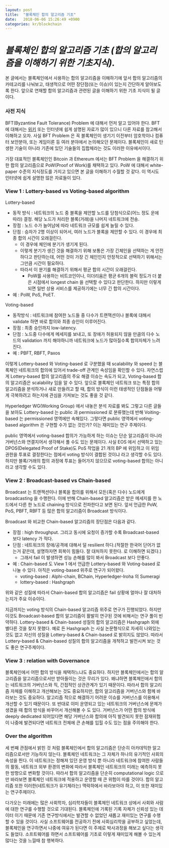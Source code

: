 ```yaml
---
layout: post
title:  "블록체인 합의 알고리즘 기초"
date:   2018-06-06 15:26:49 +0900
categories: kr/blockchain
---
```


# **_블록체인 합의 알고리즘 기초 (합의 알고리즘을 이해하기 위한 기초지식)._**

본 글에서는 블록체인에서 사용하는 합의 알고리즘을 이해하기에 앞서 합의 알고리즘의 카테고리를 나눠보고, 태생적으로 어떤 장단점(또는 이슈)이 있는지 간단하게 알아보도록 한다.
앞으로 연재할 합의 알고리즘과 관련된 글을 이해하기 위한 기초 지식이 될 글이다.

### 사전 지식
BFT(Byzantine Fault Tolerance) Problem 에 대해서 먼저 알고 있어야 한다. 
BFT 에 대해서는 [위키](https://en.wikipedia.org/wiki/Byzantine_fault_tolerance) 또는 인터넷에 쉽게 설명된 자료가 많이 있으니 다른 자료를 참고해서 이해하고 오자.
사실 BFT Problem 은 꼭 블록체인이 생기기 이전부터 암호학이나 컴퓨터 보안분야, 또는 게임이론 등 여러 분야에서 논의해오던 문제이다.
블록체인이 새로 탄생한 기술이 아니라 기존에 있던 기술들의 집합체라는 것도 이러한 이유에서이다.

가장 대표적인 블록체인인 Bitcoin 과 Ethereum 에서는 BFT Problem 을 해결하기 위한 합의 알고리즘으로 PoW(Proof of Work)를 채택하고 있다. PoW 에 대해서 white-paper 수준의 지식정도를 가지고 있으면 본 글을 이해하기 수월할 것 같다.
이 역시도 인터넷에 쉽게 설명한 많은 자료들이 있다. 

### View 1 : Lottery-based vs Voting-based algorithm

Lottery-based
 * 동작 방식 : 네트워크의 노드 중 블록을 제안할 노드를 당첨식으로(어느 정도 운에 따라) 결정. 해당 노드가 처리한 블록(거래)을 나머지 네트워크에 전송. 
 * 장점 : 노드 수가 늘어남에 따라 네트워크 규모를 쉽게 늘릴 수 있다.
 * 단점 : 승자가 2명 이상이 되어서, 여러 노드가 블록을 제안할 수 있다. 이 경우에 최종 합의 시간이 오래걸린다. 
    * 이 경우에 체인에 분기가 생기게 된다.
    * 이렇게 분기가 생긴 것을 해결하기 위해 보통은 가장 긴체인을 선택하는 게 안전하다고 판단하는데, 어떤 것이 가장 긴 체인인지 안정적으로 선택하기 위해서는 그만큼 시간이 필요하다.
    * 따라서 이 분기를 해결하기 위해서 평균 합의 시간이 오래걸린다.
        * PoW를 사용하는 비트코인이나, 이더리움은 평균 6개의 블럭 정도가 더 붙은 시점에서 longest chain 을 선택할 수 있다고 판단한다. 하지만 이렇게 되면 일반 상용 서비스를 제공하기에는 너무 긴 합의 시간이다.     
 * 예 : PoW, PoS, PoET.
 
Voting-based
 * 동작방식 : 네트워크에 참여한 노드들 중 다수가 트랜잭션이나 블록에 대해서 validate 하면 바로 합의와 최종 승인이 이루어진다. 
 * 장점 : 최종 승인까지 low-latency.
 * 단점 : 노드중 다수에게 메세지를 보내고, 또 장애가 허용되지 않을 만큼의 다수 노드의 validation 까지 해야하니까 네트워크에 노드가 많아질수록 합의자체가 느려진다.
 * 예 : PBFT, RBFT, Paxos             

이렇게 Lottery-based 와 Voting-based 로 구분했을 때 scalability 와 speed 는 블록체인 네트워크의 합의에 있어서 trade-off 관계인 속성임을 확인할 수 있다.
자연스럽게 Lottery-based 합의 알고리즘의 주요 해결 이슈는 속도가 되고, Voting-based 합의 알고리즘은 scalability 임을 알 수 있다.
앞으로 블록체인 네트워크 또는 특정 합의 알고리즘을 분석하거나 새로 만들려고 할 때, 합의 방식이 이런 태생적인 단점들을 어떻게 극복하려고 하는지에 관심을 가져보는 것도 좋을 것 같다.

Hyperledger WG(Working Group) 에서 내놓은 분석 자료를 봐도 그렇고 다른 글들을 보아도 Lottery-based 는 public 과 permissioned 로 분류했는데 반해 Voiting-based 는 permissioned 영역에만 속해있다.
그렇다면 public 영역에서 voting-based algorithm 은 구현할 수가 없는 것인가? 이는 재미있는 연구 주제이다.

public 영역에서 voting-based 합의가 가능하게 하는 이슈는 단순 알고리즘이 아니라 거버넌스와 연결지어서 생각해서 풀 수도 있는 문제이다.
사실 EOS 에서 선택하고 있는 DPOS(Delegated Proof of Stake)도 PoS 작업을 21 개의 BP 에 위임하고 이 위임 권한을 투표로 결정한다는 점에서 voting 방식이 결합된 것이냐 라고 생각할 수도 있다.
하지만 블록/거래의 합의 과정에 투표는 들어가지 않으므로 voting-based 합의는 아니라고 생각할 수도 있다. 


### View 2 : Broadcast-based vs Chain-based

Broadcast 는 트랜잭션이나 블록을 합의를 위해서 모든(혹은 다수) 노드에게 broadcasting 을 수행한다. 이에 반해 Chain-based 알고리즘은 받은 메세지를 한 노드에서 다른 한 노드로 chaining 방식으로 전파한다고 보면 된다.
앞서 언급한 PoW, PoS, PBFT, RBFT 등 많은 합의 알고리즘이 Broadcast 방식이다. 

Broadcast 와 비교한 Chain-based 알고리즘의 장단점은 다음과 같다.
 * 장점 : high throughput. 그리고 동시에 요청이 증가할 수록 Broadcast-based 보다 latency 가 적다.
 * 단점 : 네트워크의 장애/공격에 대해서 덜 resilient 하다.(적절한 한국어 단어가 없는거 같은데, 설명하자면 회복이 힘들다. 잘 대처하지 못한다. 로 이해하면 되겠다.)
    * 그래서 fail 이 발생하면 성능 손해를 많이 봐서 Broadcast 보다 안좋다.
 * 예 : Chain-based 도 View 1 에서 언급한 Lottery-based 와 Voting-based 로 나눌 수 있다. 아직은 voting-based 위주로 연구가 되어왔다.
    * voting-based : Alphi-chain, BChain, Hyperledger-Iroha 의 Sumeragi 
    * lottery-based : Hashgraph

위와 같은 성질에 따라서 Chain-based 합의 알고리즘은 fail 상황에 얼마나 잘 대처하는지가 주요 이슈이다.

지금까지는 voting 방식의 Chain-based 알고리즘 위주로 연구가 진행되었다.
하지만 이것도 Broadcast-based 합의 알고리즘이 활발히 연구된 것에 비해서는 연구 풀이 빈약하다.
Lottery-based & Chain-based 성질의 합의 알고리즘은 Hashgraph 외에 별다른 것을 찾지 못했다.
예로 든 Hashgraph 는 사실 논문형식으로 자세히 나와있는 것도 없고 자신의 성질을 Lottery-based & Chain-based 로 밝히지도 않았다.
따라서 Lottery-based & Chain-based 성질의 합의 알고리즘을 개척하고 발전시켜 보는 것도 좋은 연구주제이다.

### View 3 : relation with Governance

블록체인에서 어떤 합의 방식을 채택하느냐도 중요하다.
하지만 블록체인에서는 합의 알고리즘을 알고리즘으로서만 받아들이는 것은 무리가 있다.
왜냐하면 블록체인에서 합의는 네트워크의 거버넌스와 직, 간접적인 상관관계가 있기 때문이다.
따라서 합의 알고리즘 자체를 이해하고 개선해보는 것도 중요하지만, 합의 알고리즘을 거버넌스와 함께 바라보는 것도 중요하다.
알고리즘 적으로 해결하기 어려운 이슈를 거버넌스를 이용해서 개선할 수 있기 때문이다.
또 반대로 이미 운영되고 있는 네트워크의 거버넌스에 문제가 생겼을 때 합의 방식을 바꾸어서 개선해볼 수 도 있다.
거버넌스가 어떤 합의 방식에 deeply dedicated 되어있다면 해당 거버넌스와 합의에 아직 발견되지 못한 잠재위험이 나중에 발견되다면 네트워크 전체에 큰 손해를 입힐 수도 있는 점을 주의해야 한다.


### Over the algorithm

세 번째 관점에서 밝힌 것 처럼 블록체인에서 합의 알고리즘은 단순히 아카데믹한 알고리즘으로서만 기능하지 않는다.
블록체인 네트워크는 그 자체가 하나의 유기적인 사회의 속성을 띈다. 
이 네트워크는 정해져 있던 운영 방식 뿐 아니라 네트워크에 참여한 사람들의 활동, 네트워크 외부 환경의 변화에 따라서 블록체인 네트워크의 미래는 예측하지 못한 방향으로 변화할 것이다.
따라서 합의 알고리즘을 단순히 computational logic 으로만 바라보면 블록체인 네트워크에 적용하고 운영할 때 큰 위험이 따를 것이다.
합의 알고리즘 또한 이러한(네트워크가 유기체라는) 맥락하에서 바라보아야 하고, 이 또한 재미있는 연구주제이다.

다가오는 미래에는 많은 사회학자, 심리학자들이 블록체인 네트워크 상에서 사회와 사람에 대한 연구를 수행할 것으로 기대된다.
블록체인에 기록된 기록 자체가 신뢰성 있는 데이터 이기 때문에 기존 연구방식에서는 발견할 수 없었던 새롭고 재미있는 연구를 수행할 수 있을 것이다.
사실 소프트웨어를 전공하기 전에 사회심리학을 공부하고 싶었는데, 블록체인을 연구하면서 나중에 여유가 된다면 이 주제로 박사과정을 해보고 싶다는 생각도 들었다. 
소프트웨어를 하면서 소프트웨어를 기초로 이렇게 재미있게 해볼 수 있는게 많다는 것을 느낄때 참 행복하다.
